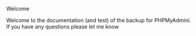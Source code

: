 Welcome

Welcome to the documentation (and test) of the backup for PHPMyAdmini. If you have any questions please let me know
